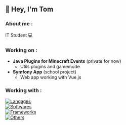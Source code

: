 ## 👋 Hey, I'm Tom

### About me :
IT Student 💻

### Working on :
- **Java Plugins for Minecraft Events** (private for now)
  - Utils plugins and gamemode
- **Symfony App** (school project)
  - Web app working with Vue.js

### Working with :
[![Langages](https://skillicons.dev/icons?i=java,js,html,css,php,mysql)](https://github.com/tommrchd) <br>
[![Softwares](https://skillicons.dev/icons?i=idea,phpstorm,vscode)](https://github.com/tommrchd) <br>
[![Frameworks](https://skillicons.dev/icons?i=symfony,vue,pinia)](https://github.com/tommrchd) <br>
[![Others](https://skillicons.dev/icons?i=bootstrap,cloudflare)](https://github.com/tommrchd) <br>

<!--
**tommrchd/tommrchd** is a ✨ _special_ ✨ repository because its `README.md` (this file) appears on your GitHub profile.

Here are some ideas to get you started:

- 🔭 I’m currently working on ...
- 🌱 I’m currently learning ...
- 👯 I’m looking to collaborate on ...
- 🤔 I’m looking for help with ...
- 💬 Ask me about ...
- 📫 How to reach me: ...
- 😄 Pronouns: ...
- ⚡ Fun fact: ...
-->
